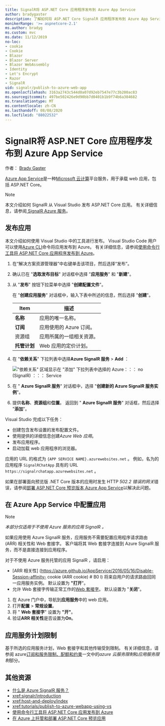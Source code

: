 ```yaml
---
title: SignalR将 ASP.NET Core 应用程序发布到 Azure App Service
author: bradygaster
description: 了解如何将 ASP.NET Core SignalR 应用程序发布到 Azure App Service。
monikerRange: '>= aspnetcore-2.1'
ms.author: bradyg
ms.custom: mvc
ms.date: 11/12/2019
no-loc:
- cookie
- Cookie
- Blazor
- Blazor Server
- Blazor WebAssembly
- Identity
- Let's Encrypt
- Razor
- SignalR
uid: signalr/publish-to-azure-web-app
ms.openlocfilehash: 3163a2743c544d0a07d92eb7547e77c3b200ac83
ms.sourcegitcommit: 497be502426e9d90bb7d0401b1b9f74b6a384682
ms.translationtype: MT
ms.contentlocale: zh-CN
ms.lasthandoff: 08/08/2020
ms.locfileid: "88022532"
---
```

# <a name="publish-an-aspnet-core-no-locsignalr-app-to-azure-app-service"></a>SignalR将 ASP.NET Core 应用程序发布到 Azure App Service

作者： [Brady Gaster](https://twitter.com/bradygaster)

[Azure App Service](/azure/app-service/app-service-web-overview)是一种[Microsoft 云计算](https://azure.microsoft.com/)平台服务，用于承载 web 应用，包括 ASP.NET Core。

> [!NOTE]
> 本文介绍如何 SignalR 从 Visual Studio 发布 ASP.NET Core 应用。 有关详细信息，请参阅[ SignalR Azure 服务](https://azure.microsoft.com/services/signalr-service)。

## <a name="publish-the-app"></a>发布应用

本文介绍如何使用 Visual Studio 中的工具进行发布。 Visual Studio Code 用户可以使用[Azure CLI](/cli/azure)命令将应用发布到 Azure。 有关详细信息，请参阅[使用命令行工具将 ASP.NET Core 应用程序发布到 Azure](/azure/app-service/app-service-web-get-started-dotnet)。

1. 在“解决方案资源管理器”中右键单击该项目，然后选择“发布”。

1. 确认已在 "**选取发布目标**" 对话框中选择 "**应用服务**" 和 "**新建**"。

1. 从 "**发布**" 按钮下拉菜单中选择 "**创建配置文件**"。

   在 "**创建应用服务**" 对话框中，输入下表中所述的信息，然后选择 "**创建**"。

   | Item               | 描述 |
   | ------------------ | ----------- |
   | **名称**           | 应用的唯一名称。 |
   | **订阅**   | 应用使用的 Azure 订阅。 |
   | 资源组 | 应用所属的一组相关资源。 |
   | **托管计划**   | Web 应用的定价计划。 |

1. 在 "**依赖关系**" 下拉列表中选择**Azure SignalR 服务**  >  **Add** ：

   !["依赖关系" 区域显示在 "添加" 下拉列表中选择的 Azure：：： no (SignalR) ：：： Service](publish-to-azure-web-app/_static/signalr-service-dependency.png)

1. 在 " **Azure SignalR 服务**" 对话框中，选择 "**创建新的 Azure SignalR 服务实例**"。

1. 提供**名称**、**资源组**和**位置**。 返回到 " **Azure SignalR 服务**" 对话框，然后选择 "**添加**"。

Visual Studio 完成以下任务：

* 创建包含发布设置的发布配置文件。
* 使用提供的详细信息创建*Azure Web 应用*。
* 发布应用程序。
* 启动加载 web 应用程序的浏览器。

应用的 URL 的格式为 `{APP SERVICE NAME}.azurewebsites.net` 。 例如，名为的应用程序 `SignalRChatApp` 具有的 URL `https://signalrchatapp.azurewebsites.net` 。

如果在部署面向预览版 .NET Core 版本的应用时发生 HTTP *502.2 错误的网关*错误，请参阅[部署 ASP.NET Core 预览版本 Azure App Service](xref:host-and-deploy/azure-apps/index#deploy-aspnet-core-preview-release-to-azure-app-service)以解决此问题。

## <a name="configure-the-app-in-azure-app-service"></a>在 Azure App Service 中配置应用

> [!NOTE]
> *本部分仅适用于不使用 Azure 服务的应用 SignalR 。*
>
> 如果应用使用 Azure SignalR 服务，应用服务不需要配置应用程序请求路由 (ARR) 相关性和 Web 套接字。 客户端将其 Web 套接字连接到 Azure SignalR 服务，而不是直接连接到应用程序。

对于不使用 Azure 服务托管的应用 SignalR ，请启用：

* [ARR 相关性] (https://azure.github.io/AppService/2016/05/16/Disable-Session-affinity- cookie (ARR cookie) # B0 l) 将来自用户的请求路由回同一应用服务实例。 默认设置为 **"打开**"。
* 允许 Web 套接字传输正常工作的[Web 套接字](xref:fundamentals/websockets)。 默认设置为 "**关闭**"。

1. 在 Azure 门户中，导航到**应用服务**中的 web 应用。
1. 打开**配置**  >  **常规设置**。
1. 将 " **Web 套接字**" 设置为 **"开"**。
1. 验证**ARR 相关性**是否设置为**On**。

## <a name="app-service-plan-limits"></a>应用服务计划限制

基于所选的应用服务计划，Web 套接字和其他传输受到限制。 有关详细信息，请参阅 azure[订阅和服务限制、配额和约束](/azure/azure-subscription-service-limits#app-service-limits)一文中的*azure 云服务限制*和*应用服务限制*部分。

## <a name="additional-resources"></a>其他资源

* [什么是 Azure SignalR 服务？](/azure/azure-signalr/signalr-overview)
* <xref:signalr/introduction>
* <xref:host-and-deploy/index>
* <xref:tutorials/publish-to-azure-webapp-using-vs>
* [使用命令行工具将 ASP.NET Core 应用发布到 Azure](/azure/app-service/app-service-web-get-started-dotnet)
* [在 Azure 上托管和部署 ASP.NET Core 预览应用](xref:host-and-deploy/azure-apps/index#deploy-aspnet-core-preview-release-to-azure-app-service)
